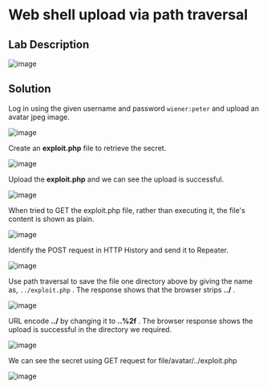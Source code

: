 # Web shell upload via path traversal

## Lab Description

![image](https://github.com/KVNuhman/Web-Security-Lab/assets/46161259/31866c0a-a043-4e47-bc98-8b361a4c14a8)

## Solution

Log in using the given username and password `wiener:peter` and upload an avatar jpeg image.

![image](https://github.com/KVNuhman/Web-Security-Lab/assets/46161259/abf7915e-a6e6-4094-a23d-7750091bbf5a)

Create an **exploit.php** file to retrieve the secret.

![image](https://github.com/KVNuhman/Web-Security-Lab/assets/46161259/eb704d28-059f-440f-9bb2-de0f1c102558)

Upload the **exploit.php** and we can see the upload is successful.

![image](https://github.com/KVNuhman/Web-Security-Lab/assets/46161259/0138e248-9acf-4d92-8344-09c33cdcdaf0)

When tried to GET the exploit.php file, rather than executing it, the file's content is shown as plain.

![image](https://github.com/KVNuhman/Web-Security-Lab/assets/46161259/96777ec9-816d-424a-a580-f50c5ad50794)

Identify the POST request in HTTP History and send it to Repeater.

![image](https://github.com/KVNuhman/Web-Security-Lab/assets/46161259/a9d1a05b-59e4-4a0c-87ef-998e30458148)

Use path traversal to save the file one directory above by giving the name as, `../exploit.php` . The response shows that the browser strips **../** .

![image](https://github.com/KVNuhman/Web-Security-Lab/assets/46161259/7b7d3be3-b96d-41a2-8ecd-aba2d32fc552)

URL encode **../** by changing it to **..%2f** . The browser response shows the upload is successful in the directory we required.

![image](https://github.com/KVNuhman/Web-Security-Lab/assets/46161259/b7c043e0-b77f-4dde-959d-d8357047b505)

We can see the secret using GET request for file/avatar/../exploit.php

![image](https://github.com/KVNuhman/Web-Security-Lab/assets/46161259/59c44f7d-e1f1-437c-a1cb-ce8959093c36)
